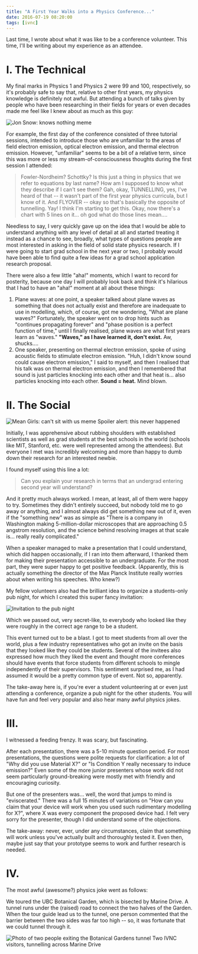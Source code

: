 ```yaml
---
title: "A First Year Walks into a Physics Conference..."
date: 2016-07-19 08:20:00
tags: [ivnc]
---
```


Last time, I wrote about what it was like to be a conference volunteer. This time, I'll be writing about my experience as
an attendee.

# I. The Technical

My final marks in Physics 1 and Physics 2 were 99 and 100, respectively, so it's probably safe to say that, relative to other
first years, my physics knowledge is definitely not awful. But attending a bunch of talks given by people who have been researching
in their fields for years or even decades made me feel like I knew about as much as this guy:

![Jon Snow: knows nothing meme](/assets/images/2016/ivnc-jon-snow.png)

For example, the first day of the conference consisted of three tutorial sessions, intended to introduce those who are unfamiliar
to the areas of field electron emission, optical electron emission, and thermal electron emission. However, "unfamiliar" seems to
be a bit of a relative term, since this was more or less my stream-of-consciousness thoughts during the first session I attended:

>Fowler-Nordheim? Schottky? Is this just a thing in physics that we refer to equations by last name? How am I supposed to know what
they describe if I can't see them? Gah, okay, TUNNELLING, yes, I've heard of that -- it wasn't part of the first year physics
curricula, but I know of it. And FLYOVER -- okay so that's basically the opposite of tunnelling. Yay! I think I'm starting to
get this. Okay, now there's a chart with 5 lines on it... oh god what do those lines mean....

Needless to say, I very quickly gave up on the idea that I would be able to understand anything with any level of detail at all and
started treating it instead as a chance to see, broadly, what types of questions people are most interested in asking in the field
of solid state physics research. If I were going to start grad school in the next year or two, I probably would have been able to
find quite a few ideas for a grad school application research proposal.

There were also a few little "aha!" moments, which I want to record for posterity, because one day I will probably look back and
think it's hilarious that I had to have an "aha!" moment at all about these things:

1. Plane waves: at one point, a speaker talked about plane waves as something that does not actually exist and therefore are
inadequate to use in modelling, which, of course, got me wondering, "What are plane waves?" Fortunately, the speaker went on to
drop hints such as "continues propagating forever" and "phase position is a perfect function of time," until I finally realised,
plane waves are what first years learn as "waves." **"Waves," as I have learned it, don't exist.** Aw, shucks....
2. One speaker, presenting on thermal electron emission, spoke of using acoustic fields to stimulate electron emission. "Huh,
I didn't know sound could cause electron emission," I said to myself, and then I realised that his talk was on thermal electron
emission, and then I remembered that sound is just particles knocking into each other and that heat is... also particles knocking
into each other. **Sound = heat.** Mind blown.


# II. The Social

![Mean Girls: can't sit with us meme](/assets/images/2016/ivnc-mean-girls.jpg)
<span class="caption">Spoiler alert: this never happened</span>

Initially, I was apprehensive about rubbing shoulders with established scientists as well as grad students at the best schools in
the world (schools like MIT, Stanford, etc. were well represented among the attendees). But everyone I met was incredibly welcoming
and more than happy to dumb down their research for an interested newbie.

I found myself using this line a lot:

>Can you explain your research in terms that an undergrad entering second year will understand?

And it pretty much always worked. I mean, at least, all of them were happy to try. Sometimes they didn't entirely succeed, but
nobody told me to go away or anything, and I almost always did get something new out of it, even if the "something new" was as
simple as "There is a company in Washington making 5-million-dollar microscopes that are approaching 0.5 angstrom resolution, and
the science behind resolving images at that scale is... really really complicated."

When a speaker managed to make a presentation that I could understand, which did happen occasionally, if I ran into them afterward,
I thanked them for making their presentation accessible to an undergraduate. For the most part, they were super happy to get
positive feedback. (Apparently, this is actually something the director of the Max Planck Institute really worries about when
writing his speeches. Who knew?)

My fellow volunteers also had the brilliant idea to organize a students-only pub night, for which I created this super fancy
invitation:

![Invitation to the pub night](/assets/images/2016/ivnc-pub-night.png)

Which we passed out, very secret-like, to everybody who looked like they were roughly in the correct age range to be a student.

This event turned out to be a blast. I got to meet students from all over the world, plus a few industry representatives who got
an invite on the basis that they looked like they could be students. Several of the invitees also expressed how much they liked
the event and thought more conferences should have events that force students from different schools to mingle independently of
their supervisors. This sentiment surprised me, as I had assumed it would be a pretty common type of event. Not so, apparently.

The take-away here is, if you're ever a student volunteering at or even just attending a conference, organize a pub night for the
other students. You will have fun and feel very popular and also hear many awful physics jokes.

# III.

I witnessed a feeding frenzy. It was scary, but fascinating.

After each presentation, there was a 5-10 minute question period. For most presentations, the questions were polite requests for
clarification: a lot of "Why did you use Material X?" or "Is Condition Y really necessary to induce emission?" Even some of the
more junior presenters whose work did not seem particularly ground-breaking were mostly met with friendly and encouraging curiosity.

But one of the presenters was... well, the word that jumps to mind is "eviscerated." There was a full 15 minutes of variations on
"How can you claim that your device will work when you used such rudimentary modelling for X?", where X was every component the
proposed device had. I felt very sorry for the presenter, though I did understand some of the objections.

The take-away: never, ever, under any circumstances, claim that something will work unless you've actually built and thoroughly
tested it. Even then, maybe just say that your prototype seems to work and further research is needed.

# IV.

The most awful (awesome?) physics joke went as follows:

We toured the UBC Botanical Garden, which is bisected by Marine Drive. A tunnel runs under the (raised) road to connect the two
halves of the Garden. When the tour guide lead us to the tunnel, one person commented that the barrier between the two sides was
far too high -- so, it was fortunate that we could tunnel through it.

![Photo of two people exiting the Botanical Gardens tunnel](/assets/images/2016/ivnc-garden-tunnel.jpg)
<span class="caption">Two IVNC visitors, tunnelling across Marine Drive</span>